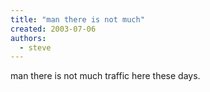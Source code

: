 ```yaml
---
title: "man there is not much"
created: 2003-07-06
authors: 
  - steve
---
```


man there is not much traffic here these days.
